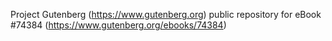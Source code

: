 Project Gutenberg (https://www.gutenberg.org) public repository for eBook #74384 (https://www.gutenberg.org/ebooks/74384)
